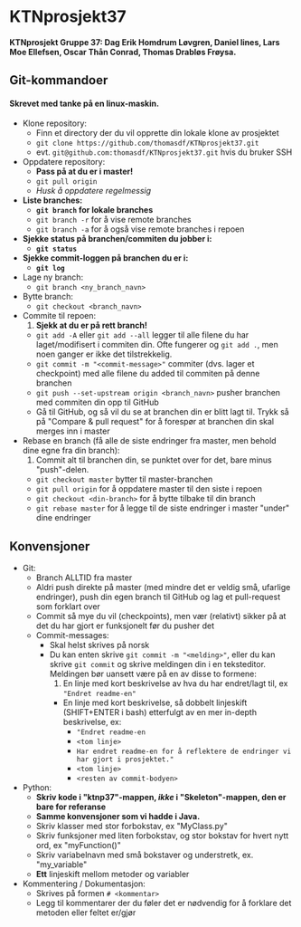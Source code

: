 ﻿# KTNprosjekt37
#### KTNprosjekt Gruppe 37: Dag Erik Homdrum Løvgren, Daniel lines, Lars Moe Ellefsen, Oscar Thån Conrad, Thomas Drabløs Frøysa.

## Git-kommandoer
#### Skrevet med tanke på en linux-maskin.
* Klone repository:
	* Finn et directory der du vil opprette din lokale klone av prosjektet
	* `git clone https://github.com/thomasdf/KTNprosjekt37.git`
	* evt. `git@github.com:thomasdf/KTNprosjekt37.git` hvis du bruker SSH
* Oppdatere repository:
	* **Pass på at du er i master!**
	* `git pull origin`
	* *Husk å oppdatere regelmessig*
* **Liste branches:**
	* **`git branch` for lokale branches**
	* `git branch -r` for å vise remote branches
	* `git branch -a` for å også vise remote branches i repoen
* **Sjekke status på branchen/commiten du jobber i:**
	* **`git status`**
* **Sjekke commit-loggen på branchen du er i:**
	* **`git log`**
* Lage ny branch:
	* `git branch <ny_branch_navn>`
* Bytte branch:
	* `git checkout <branch_navn>`
* Commite til repoen:
	1. **Sjekk at du er på rett branch!**
	* `git add -A` eller `git add --all` legger til alle filene du har laget/modifisert i commiten din. Ofte fungerer og `git add .`, men noen ganger er ikke det tilstrekkelig.
	* `git commit -m "<commit-message>"` commiter (dvs. lager et checkpoint) med alle filene du added til commiten på denne branchen
	* `git push --set-upstream origin <branch_navn>` pusher branchen med commiten din opp til GitHub
	* Gå til GitHub, og så vil du se at branchen din er blitt lagt til. Trykk så på "Compare & pull request" for å forespør at branchen din skal merges inn i master
* Rebase en branch (få alle de siste endringer fra master, men behold dine egne fra din branch):
	1. Commit alt til branchen din, se punktet over for det, bare minus "push"-delen.
	* `git checkout master` bytter til master-branchen
	* `git pull origin` for å oppdatere master til den siste i repoen
	* `git checkout <din-branch>` for å bytte tilbake til din branch
	* `git rebase master` for å legge til de siste endringer i master "under" dine endringer

## Konvensjoner
* Git:
	* Branch ALLTID fra master
	* Aldri push direkte på master (med mindre det er veldig små, ufarlige endringer), push din egen branch til GitHub og lag et pull-request som forklart over
	* Commit så mye du vil (checkpoints), men vær (relativt) sikker på at det du har gjort er funksjonelt før du pusher det
	* Commit-messages:
		* Skal helst skrives på norsk
		* Du kan enten skrive `git commit -m "<melding>"`, eller du kan skrive `git commit` og skrive meldingen din i en teksteditor. Meldingen bør uansett være på en av disse to formene:
			1. En linje med kort beskrivelse av hva du har endret/lagt til, ex `"Endret readme-en"`
			* En linje med kort beskrivelse, så dobbelt linjeskift (SHIFT+ENTER i bash) etterfulgt av en mer in-depth beskrivelse, ex:
				* `"Endret readme-en`
				* `<tom linje>`
				* `Har endret readme-en for å reflektere de endringer vi har gjort i prosjektet."`
				* `<tom linje>`
				* `<resten av commit-bodyen>`
* Python:
    * **Skriv kode i "ktnp37"-mappen, *ikke* i "Skeleton"-mappen, den er bare for referanse**
    * **Samme konvensjoner som vi hadde i Java.**
	* Skriv klasser med stor forbokstav, ex "MyClass.py"
	* Skriv funksjoner med liten forbokstav, og stor bokstav for hvert nytt ord, ex "myFunction()"
	* Skriv variabelnavn med små bokstaver og understretk, ex. "my_variable"
    * **Ett** linjeskift mellom metoder og variabler
* Kommentering / Dokumentasjon:
    * Skrives på formen `# <kommentar>`
    * Legg til kommentarer der du føler det er nødvendig for å forklare det metoden eller feltet er/gjør
